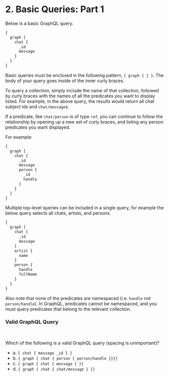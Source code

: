 # 2. Basic Queries: Part 1

Below is a basic GraphQL query.

```graphql
{
  graph {
    chat {
      _id
      message
    }
  }
}
```

Basic queries must be enclosed in the following pattern, `{ graph { } }`. The body of your query goes inside of the inner curly braces.

To query a collection, simply include the name of that collection, followed by curly braces with the names of all the predicates you want to display listed. For example, in the above query, the results would return all chat subject ids and `chat/message`s.

If a predicate, like `chat/person` is of type `ref`, you can continue to follow the relationship by opening up a new set of curly braces, and listing any person predicates you want displayed.

For example:

```graphql
{
  graph {
    chat {
      _id
      message
      person {
        _id
        handle
      }
    }
  }
}
```

Multiple top-level queries can be included in a single query, for example the below query selects all chats, artists, and persons.

```graphql
{
  graph {
    chat {
      _id
      message
    }
    artist {
      name
    }
    person {
      handle
      fullName
    }
  }
}
```

Also note that none of the predicates are namespaced (i.e. `handle` not `person/handle`). In GraphQL, predicates cannot be namespaced, and you must query predicates that belong to the relevant collection.

<div class="challenge">
<h3>Valid GraphQL Query</h3>
<br/>
<p>Which of the following is a valid GraphQL query (spacing is unimportant)?</p>

- a. `{ chat { message _id } }`
- b. `{ graph { chat { person { person/handle }}}}`
- c. `{ graph { chat { message } }}`
- d. `{ graph { chat { chat/message } }}`

</div>
<br/>
<br/>
